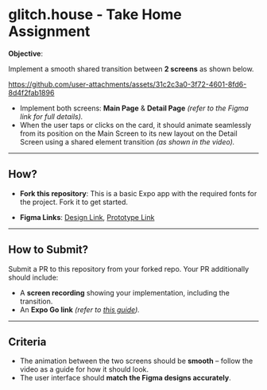 # glitch.house - Take Home Assignment

**Objective**:  

Implement a smooth shared transition between **2 screens** as shown below.

https://github.com/user-attachments/assets/31c2c3a0-3f72-4601-8fd6-8d4f2fab1896

- Implement both screens: **Main Page** & **Detail Page** *(refer to the Figma link for full details).*
- When the user taps or clicks on the card, it should animate seamlessly from its position on the Main Screen to its new layout on the Detail Screen using a shared element transition *(as shown in the video).*

---

## **How?**

- **Fork this repository**: This is a basic Expo app with the required fonts for the project. Fork it to get started.

- **Figma Links**: [Design Link](https://www.figma.com/design/dOlm8w2Rirwe6ShzdV5bGd/glitch.house-%3C%3E-front-end-project?node-id=0-1&t=0jDJo48fHJAu8003-1), [Prototype Link](https://www.figma.com/proto/dOlm8w2Rirwe6ShzdV5bGd/glitch.house-%3C%3E-front-end-project?page-id=&node-id=0-1362&t=Sya0EtG3NJA1GN4z-1)

---

## **How to Submit?**

Submit a PR to this repository from your forked repo. Your PR additionally should include:

- A **screen recording** showing your implementation, including the transition.
- An **Expo Go link** *(refer to [this guide](https://docs.expo.dev/develop/development-builds/share-with-your-team/)).*

---

## **Criteria**

- The animation between the two screens should be **smooth** – follow the video as a guide for how it should look.
- The user interface should **match the Figma designs accurately**.
